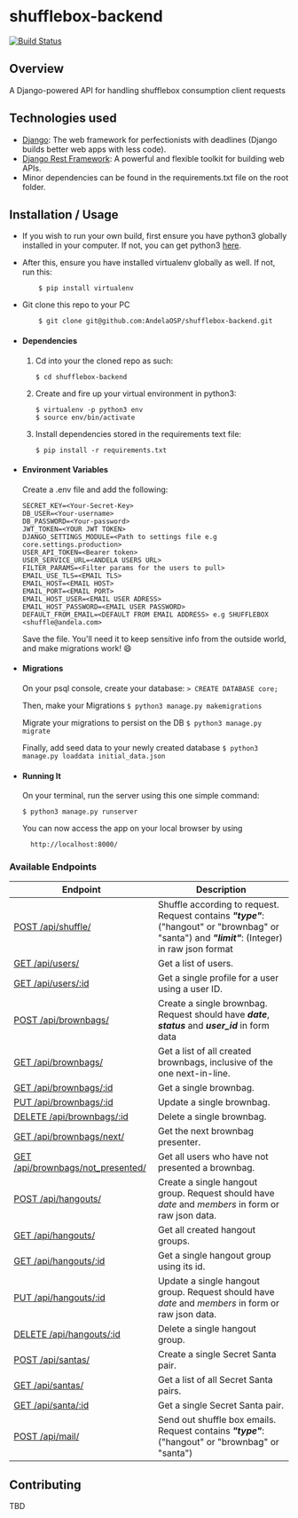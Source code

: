 # shufflebox-backend
[![Build Status](https://travis-ci.org/AndelaOSP/shufflebox-backend.svg?branch=develop)](https://travis-ci.org/AndelaOSP/shufflebox-backend)

## Overview
A Django-powered API for handling shufflebox consumption client requests

## Technologies used
* [Django](https://www.djangoproject.com/): The web framework for perfectionists with deadlines (Django builds better web apps with less code).
* [Django Rest Framework](http://www.django-rest-framework.org/): A powerful and flexible toolkit for building web APIs.
* Minor dependencies can be found in the requirements.txt file on the root folder.


## Installation / Usage
* If you wish to run your own build, first ensure you have python3 globally installed in your computer. If not, you can get python3 [here](https://www.python.org).
* After this, ensure you have installed virtualenv globally as well. If not, run this:
    ```
        $ pip install virtualenv
    ```
* Git clone this repo to your PC
    ```
        $ git clone git@github.com:AndelaOSP/shufflebox-backend.git
    ```


* #### Dependencies
    1. Cd into your the cloned repo as such:
        ```
        $ cd shufflebox-backend
        ```

    2. Create and fire up your virtual environment in python3:
        ```
        $ virtualenv -p python3 env
        $ source env/bin/activate
        ```
    3. Install dependencies stored in the requirements text file:
        ```
        $ pip install -r requirements.txt
        ```

* #### Environment Variables
    Create a .env file and add the following:
    ```
    SECRET_KEY=<Your-Secret-Key>
    DB_USER=<Your-username>
    DB_PASSWORD=<Your-password>
    JWT_TOKEN=<YOUR JWT TOKEN>
    DJANGO_SETTINGS_MODULE=<Path to settings file e.g core.settings.production>
    USER_API_TOKEN=<Bearer token>
    USER_SERVICE_URL=<ANDELA USERS URL>
    FILTER_PARAMS=<Filter params for the users to pull>
    EMAIL_USE_TLS=<EMAIL TLS>
    EMAIL_HOST=<EMAIL HOST>
    EMAIL_PORT=<EMAIL PORT>
    EMAIL_HOST_USER=<EMAIL USER ADRESS>
    EMAIL_HOST_PASSWORD=<EMAIL USER PASSWORD>
    DEFAULT_FROM_EMAIL=<DEFAULT FROM EMAIL ADDRESS> e.g SHUFFLEBOX <shuffle@andela.com>
    ```

    Save the file. You'll need it to keep sensitive info from the outside world, and make migrations work! 😄

* #### Migrations
    On your psql console, create your database:
       ```
       > CREATE DATABASE core;
       ```

    Then, make your Migrations
       ```
       $ python3 manage.py makemigrations
       ```

    Migrate your migrations to persist on the DB
       ```
       $ python3 manage.py migrate
       ```
       
    Finally, add seed data to your newly created database
      ```
       $ python3 manage.py loaddata initial_data.json
       ```

* #### Running It
    On your terminal, run the server using this one simple command:
    ```
    $ python3 manage.py runserver
    ```
    You can now access the app on your local browser by using
    ```
      http://localhost:8000/
    ```

### Available Endpoints

| Endpoint                    | Description                                                                    |
| --------------------------  | ------------------------------------------------------------------------------ |
| [POST /api/shuffle/](#)     | Shuffle according to request. Request contains **_"type"_**:("hangout" or "brownbag" or "santa") and **_"limit"_**: (Integer) in raw json format|
| [GET /api/users/](#)        | Get a list of users. |
| [GET /api/users/:id](#)     | Get a single profile for a user using a user ID. |
| [POST /api/brownbags/](#)   | Create a single brownbag. Request should have **_date_**, **_status_** and **_user_id_** in form data |
| [GET /api/brownbags/](#)    | Get a list of all created brownbags, inclusive of the one next-in-line. |
| [GET /api/brownbags/:id](#) | Get a single brownbag. |
| [PUT /api/brownbags/:id](#) | Update a single brownbag. |
| [DELETE /api/brownbags/:id](#) | Delete a single brownbag. |
| [GET /api/brownbags/next/](#) | Get the next brownbag presenter. |
| [GET /api/brownbags/not_presented/](#) | Get all users who have not presented a brownbag. |
| [POST /api/hangouts/](#) | Create a single hangout group. Request should have _date_ and _members_ in form or raw json data. |
| [GET /api/hangouts/](#) | Get all created hangout groups. |
| [GET /api/hangouts/:id](#) | Get a single hangout group using its id. |
| [PUT /api/hangouts/:id](#) | Update a single hangout group. Request should have _date_ and _members_ in form or raw json data. |
| [DELETE /api/hangouts/:id](#) | Delete a single hangout group. |
| [POST /api/santas/](#) | Create a single Secret Santa pair. |
| [GET /api/santas/](#) | Get a list of all Secret Santa pairs. |
| [GET /api/santa/:id](#) | Get a single Secret Santa pair. |
| [POST /api/mail/](#) | Send out shuffle box emails. Request contains **_"type"_**:("hangout" or "brownbag" or "santa") |


## Contributing
TBD
